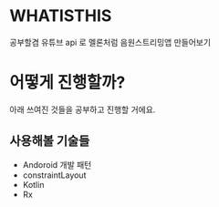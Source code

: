 # WHATISTHIS
 공부할겸 유튜브 api 로 멜론처럼 음원스트리밍앱 만들어보기
 
# 어떻게 진행할까?
아래 쓰여진 것들을 공부하고 진행할 거에요.

## 사용해볼 기술들
* Andoroid 개발 패턴
* constraintLayout 
* Kotlin
* Rx
